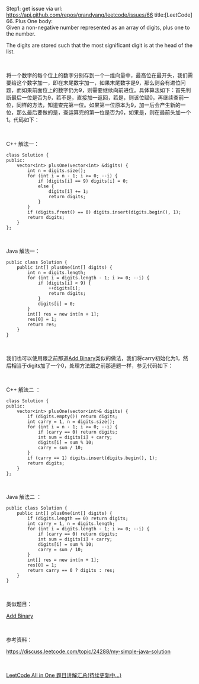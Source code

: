 Step1: get issue via url: https://api.github.com/repos/grandyang/leetcode/issues/66 
 title:[LeetCode] 66. Plus One 
 body:  
 Given a non-negative number represented as an array of digits, plus one to the number.

The digits are stored such that the most significant digit is at the head of the list.

 

将一个数字的每个位上的数字分别存到一个一维向量中，最高位在最开头，我们需要给这个数字加一，即在末尾数字加一，如果末尾数字是9，那么则会有进位问题，而如果前面位上的数字仍为9，则需要继续向前进位。具体算法如下：首先判断最后一位是否为9，若不是，直接加一返回，若是，则该位赋0，再继续查前一位，同样的方法，知道查完第一位。如果第一位原本为9，加一后会产生新的一位，那么最后要做的是，查运算完的第一位是否为0，如果是，则在最前头加一个1。代码如下：

 

C++ 解法一：
    
    
    class Solution {
    public:
        vector<int> plusOne(vector<int> &digits) {
            int n = digits.size();
            for (int i = n - 1; i >= 0; --i) {
                if (digits[i] == 9) digits[i] = 0;
                else {
                    digits[i] += 1;
                    return digits;
                }
            }
            if (digits.front() == 0) digits.insert(digits.begin(), 1);
            return digits;
        }
    };

 

Java 解法一：
    
    
    public class Solution {
        public int[] plusOne(int[] digits) {
            int n = digits.length;
            for (int i = digits.length - 1; i >= 0; --i) {
                if (digits[i] < 9) {
                    ++digits[i];
                    return digits;
                }
                digits[i] = 0;
            }
            int[] res = new int[n + 1];
            res[0] = 1;
            return res;
        }
    }

 

我们也可以使用跟之前那道[Add Binary](http://www.cnblogs.com/grandyang/p/4084971.html)类似的做法，我们将carry初始化为1，然后相当于digits加了一个0，处理方法跟之前那道题一样，参见代码如下：

 

C++ 解法二 ：
    
    
    class Solution {
    public:
        vector<int> plusOne(vector<int>& digits) {
            if (digits.empty()) return digits;
            int carry = 1, n = digits.size();
            for (int i = n - 1; i >= 0; --i) {
                if (carry == 0) return digits;
                int sum = digits[i] + carry;
                digits[i] = sum % 10;
                carry = sum / 10;
            }
            if (carry == 1) digits.insert(digits.begin(), 1);
            return digits;
        }
    };

 

Java 解法二 ：
    
    
    public class Solution {
        public int[] plusOne(int[] digits) {
            if (digits.length == 0) return digits;
            int carry = 1, n = digits.length;
            for (int i = digits.length - 1; i >= 0; --i) {
                if (carry == 0) return digits;
                int sum = digits[i] + carry;
                digits[i] = sum % 10;
                carry = sum / 10;
            }
            int[] res = new int[n + 1];
            res[0] = 1;
            return carry == 0 ? digits : res;
        }
    }

 

类似题目：

[Add Binary](http://www.cnblogs.com/grandyang/p/4084971.html)

 

参考资料：

<https://discuss.leetcode.com/topic/24288/my-simple-java-solution>

 

[LeetCode All in One 题目讲解汇总(持续更新中...)](http://www.cnblogs.com/grandyang/p/4606334.html)
